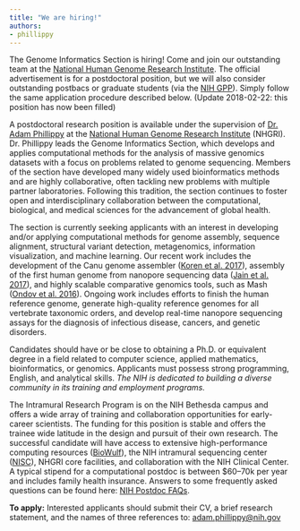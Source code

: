 ```yaml
---
title: "We are hiring!"
authors:
- phillippy
---
```

The Genome Informatics Section is hiring! Come and join our outstanding team at the [National Human Genome Research Institute](https://genome.gov/dir). The official advertisement is for a postdoctoral position, but we will also consider outstanding postbacs or graduate students (via the [NIH GPP](https://www.training.nih.gov/programs/gpp)). Simply follow the same application procedure described below. (Update 2018-02-22: this position has now been filled)

<!--excerpt-->

A postdoctoral research position is available under the supervision of [Dr. Adam Phillippy](https://genome.gov/staff/phillippy) at the [National Human Genome Research Institute](https://www.genome.gov/dir/) (NHGRI). Dr. Phillippy leads the Genome Informatics Section, which develops and applies computational methods for the analysis of massive genomics datasets with a focus on problems related to genome sequencing. Members of the section have developed many widely used bioinformatics methods and are highly collaborative, often tackling new problems with multiple partner laboratories. Following this tradition, the section continues to foster open and interdisciplinary collaboration between the computational, biological, and medical sciences for the advancement of global health.

The section is currently seeking applicants with an interest in developing and/or applying computational methods for genome assembly, sequence alignment, structural variant detection, metagenomics, information visualization, and machine learning. Our recent work includes the development of the Canu genome assembler ([Koren et al. 2017](https://doi.org/10.1101/gr.215087.116)), assembly of the first human genome from nanopore sequencing data ([Jain et al. 2017](https://doi.org/10.1101/128835)), and highly scalable comparative genomics tools, such as Mash ([Ondov et al. 2016](https://dx.doi.org/10.1186/s13059-016-0997-x)). Ongoing work includes efforts to finish the human reference genome, generate high-quality reference genomes for all vertebrate taxonomic orders, and develop real-time nanopore sequencing assays for the diagnosis of infectious disease, cancers, and genetic disorders.

Candidates should have or be close to obtaining a Ph.D. or equivalent degree in a field related to computer science, applied mathematics, bioinformatics, or genomics. Applicants must possess strong programming, English, and analytical skills. *The NIH is dedicated to building a diverse community in its training and employment programs.*

The Intramural Research Program is on the NIH Bethesda campus and offers a wide array of training and collaboration opportunities for early-career scientists. The funding for this position is stable and offers the trainee wide latitude in the design and pursuit of their own research. The successful candidate will have access to extensive high-performance computing resources ([BioWulf](https://hpc.nih.gov/)), the NIH intramural sequencing center ([NISC](https://www.nisc.nih.gov/)), NHGRI core facilities, and collaboration with the NIH Clinical Center. A typical stipend for a computational postdoc is between $60–70k per year and includes family health insurance. Answers to some frequently asked questions can be found here: [NIH Postdoc FAQs](https://www.training.nih.gov/resources/faqs/postdoc_irp).

**To apply:** Interested applicants should submit their CV, a brief research statement, and the names of three references to: adam.phillippy@nih.gov
